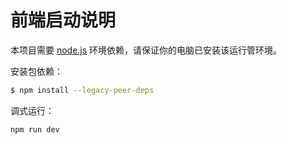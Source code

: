 # 前端启动说明
本项目需要 [node.js](https://nodejs.org/en/) 环境依赖，请保证你的电脑已安装该运行管环境。

安装包依赖：
```sh
$ npm install --legacy-peer-deps
```

调式运行：
```sh
npm run dev
```